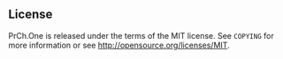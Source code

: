 License
-------

PrCh.One is released under the terms of the MIT license. See `COPYING` for more
information or see http://opensource.org/licenses/MIT.